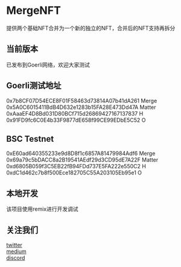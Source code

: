 # MergeNFT
提供两个基础NFT合并为一个新的独立的NFT，合并后的NFT支持再拆分

## 当前版本
已发布到Goerli网络，欢迎大家测试  
## Goerli测试地址
0x7b8CF07D54ECE8F01F58463d73814A07b41dA261 Merge  
0x5A0C6015411BdB4D632e1283b15FA28E473Dd47A Matter  
0xAaaEF4D8Bd031D80BCf715d26869427167137837 H  
0x91FD9fc6C0E4b33F9877dE658f99CE99EDbE5C52 O  

## BSC Testnet
0xE60ad640355233e9d8D8f1c6857A81479984Adf6 Merge
0x69a79c5bDACC8a2B19541AEdf29d3CD95dE7A22F Matter  
0xd6805B059f3C5EB22fB94FDd737E5FA222e550C2 H  
0xdC1d462c7b8f500Ece182705C55A203105Eb95e1 O  


## 本地开发
该项目使用remix进行开发调试

## 关注我们
[twitter](https://twitter.com/mergedao)  
[medium](https://mergedao.medium.com)  
[discord](https://discord.gg/aWYyQfvX)  
